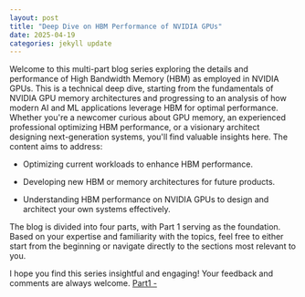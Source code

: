 ```yaml
---
layout: post
title: "Deep Dive on HBM Performance of NVIDIA GPUs"
date: 2025-04-19
categories: jekyll update
---
```

Welcome to this multi-part blog series exploring the details and performance of High Bandwidth Memory (HBM) as employed in NVIDIA GPUs. This is a technical deep dive, starting from the fundamentals of NVIDIA GPU memory architectures and progressing to an analysis of how modern AI and ML applications leverage HBM for optimal performance. Whether you're a newcomer curious about GPU memory, an experienced professional optimizing HBM performance, or a visionary architect designing next-generation systems, you'll find valuable insights here. The content aims to address:

* Optimizing current workloads to enhance HBM performance.

* Developing new HBM or memory architectures for future products.

* Understanding HBM performance on NVIDIA GPUs to design and architect your own systems effectively.

The blog is divided into four parts, with Part 1 serving as the foundation. Based on your expertise and familiarity with the topics, feel free to either start from the beginning or navigate directly to the sections most relevant to you.

I hope you find this series insightful and engaging! Your feedback and comments are always welcome.
[Part1 - ](/hbm-nvidia-part1)
